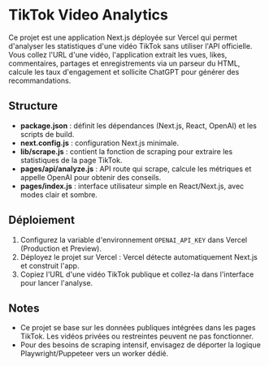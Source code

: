 # TikTok Video Analytics

Ce projet est une application Next.js déployée sur Vercel qui permet d'analyser les statistiques d'une vidéo TikTok sans utiliser l'API officielle. Vous collez l'URL d'une vidéo, l'application extrait les vues, likes, commentaires, partages et enregistrements via un parseur du HTML, calcule les taux d'engagement et sollicite ChatGPT pour générer des recommandations.

## Structure

- **package.json** : définit les dépendances (Next.js, React, OpenAI) et les scripts de build.
- **next.config.js** : configuration Next.js minimale.
- **lib/scrape.js** : contient la fonction de scraping pour extraire les statistiques de la page TikTok.
- **pages/api/analyze.js** : API route qui scrape, calcule les métriques et appelle OpenAI pour obtenir des conseils.
- **pages/index.js** : interface utilisateur simple en React/Next.js, avec modes clair et sombre.

## Déploiement

1. Configurez la variable d'environnement `OPENAI_API_KEY` dans Vercel (Production et Preview).
2. Déployez le projet sur Vercel : Vercel détecte automatiquement Next.js et construit l'app.
3. Copiez l'URL d'une vidéo TikTok publique et collez-la dans l'interface pour lancer l'analyse.

## Notes

- Ce projet se base sur les données publiques intégrées dans les pages TikTok. Les vidéos privées ou restreintes peuvent ne pas fonctionner.
- Pour des besoins de scraping intensif, envisagez de déporter la logique Playwright/Puppeteer vers un worker dédié.
